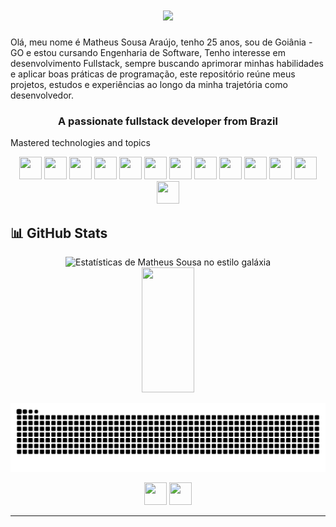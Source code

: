 <h1 align="center">
  <img src="https://readme-typing-svg.herokuapp.com/?font=Righteous&size=35&center=true&vCenter=true&width=500&height=70&duration=4000&lines=Ola+dev!+👋;+I'm+Matheus+Sousa+Araujo!;" />
</h1>
<p>
  Olá, meu nome é Matheus Sousa Araújo, tenho 25 anos, sou de Goiânia - GO e estou cursando Engenharia de Software, Tenho interesse em desenvolvimento Fullstack, 
  sempre buscando aprimorar minhas habilidades e aplicar boas práticas de programação, este repositório reúne meus projetos, estudos e experiências ao longo da minha trajetória como desenvolvedor.
</p>
<h3 align="center">A passionate fullstack developer from Brazil</h3>

Mastered technologies and topics

<p align="center">
  <img width="36" height="36" src="https://github.com/user-attachments/assets/3a105818-1c78-4200-9002-e8cab5efefba" />
  <img width="36" height="36" src="https://github.com/user-attachments/assets/26fec038-21b0-4d5e-ac35-0c9c4f7a9a7c" />
  <img width="36" height="36" src="https://github.com/user-attachments/assets/99a80356-2600-4756-82a5-c663fa263246" />
  <img width="36" height="36" src="https://github.com/user-attachments/assets/fd62895c-85e6-41d0-afd7-1aea63f9e0da" />
  <img width="36" height="36" src="https://github.com/user-attachments/assets/2f999fad-e251-400d-9ded-3c386b95fa12" />
  <img width="36" height="36" src="https://github.com/user-attachments/assets/214c5d4d-216d-4a40-8b2b-f2e272f16e5e" />
  <img width="36" height="36" src="https://github.com/user-attachments/assets/92cdb38e-849f-436e-b0c8-fd6d3a4979da" />
  <img width="36" height="36" src="https://github.com/user-attachments/assets/b60a2fb2-f22c-4b74-ac72-533972a82b65" />
  <img width="36" height="36" src="https://github.com/user-attachments/assets/9f6913c2-98a3-4607-8bb6-9a431040c434" />
  <img width="36" height="36" src="https://github.com/user-attachments/assets/8aa01bf3-b4cb-47a6-bf6d-b8278f888a27" />
  <img width="36" height="36" src="https://github.com/user-attachments/assets/b4807ba1-184c-4a86-ac9a-c9c717322e62" />
  <img width="36" height="36" src="https://github.com/user-attachments/assets/1b6a0710-1dc2-4c77-8213-94064e31e983" />
  <img width="36" height="36" src="https://github.com/user-attachments/assets/b57ca050-fddf-47d6-bc3a-d2a777bccf43" />
</p>

## 📊 GitHub Stats

<div align="center"> <img width="49%" height="200px" src="https://github-readme-stats.vercel.app/api?username=DevMatheusSousa&show_icons=true&hide_border=true&title_color=da70d6&icon_color=da70d6&text_color=c9d1d9&bg_color=0d1117&theme=merko" alt="Estatísticas de Matheus Sousa no estilo galáxia" /> <img width="41%" height="200px" src="https://github-readme-stats.vercel.app/api/top-langs/?username=DevMatheusSousa&layout=compact&hide_border=true&title_color=da70d6&text_color=da70d6&bg_color=0d1117&theme=merko" /> </div>


<div align="center">
  
  ![Snake animation](https://github.com/DevMatheusSousa/DevMatheusSousa/blob/output/github-contribution-grid-snake.svg)
  
</div>

<p align="center">
  <img width="36" height="36" src="https://github.com/user-attachments/assets/42105997-5c9f-4d7c-868b-94b2fac0b17d" />
  <img width="36" height="36" src="https://github.com/user-attachments/assets/fda8378f-4597-4181-baa5-381360bcc83d" />
</p>

---
